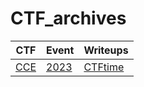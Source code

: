 # CTF_archives

<table>
    <thead>
        <tr>
            <th>CTF</th>
            <th>Event</th>
            <th>Writeups</th>
        </tr>
    </thead>
    <tbody>
        <tr>
            <td rowspan=1><a href="ctfs/0CTF">CCE</a></td>
            <td><a href="ctfs/0CTF/2022">2023</a></td>
            <td><a href="https://ctftime.org/event/1717/tasks/" target="_blank">CTFtime</a></td>
        </tr>
    </tbody>
</table>
